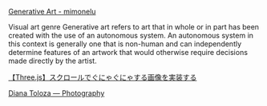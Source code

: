 [Generative Art - mimonelu](https://mimonelu.net/generative-art/index.html)

Visual art genre
Generative art refers to art that in whole or in part has been created with the use of an autonomous system. An autonomous system in this context is generally one that is non-human and can independently determine features of an artwork that would otherwise require decisions made directly by the artist.

[【Three.js】スクロールでぐにゃぐにゃする画像を実装する](https://zenn.dev/bokoko33/articles/bd6744879af0d5)

[Diana Toloza — Photography](https://dianatoloza.co/)
